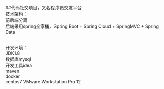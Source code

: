 ##代码社交项目，又名程序员交友平台<br/>
技术架构：<br/>
    前后端分离<br/>
    后端采用spring全家桶，Spring Boot + Spring Cloud + SpringMVC + Spring Data<br/><br/>
    
开发环境：<br/>
    JDK1.8<br/>
    数据库mysql<br/>
    开发工具idea<br/> 
    maven<br/>
    docker<br/>
    centos7
    VMware Workstation Pro 12<br/>
